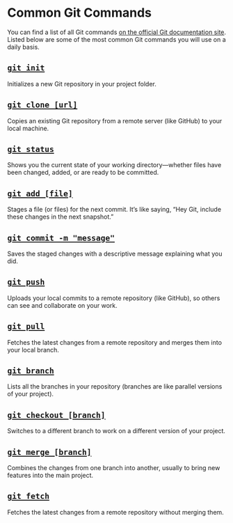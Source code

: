 # Common Git Commands

You can find a list of all Git commands [on the official Git documentation
site](https://git-scm.com/docs).  Listed below are some of the most common Git commands you will use
on a daily basis.

## [`git init`](https://git-scm.com/docs/git-init)

Initializes a new Git repository in your project folder.

## [`git clone [url]`](https://git-scm.com/docs/git-clone)

Copies an existing Git repository from a remote server (like GitHub) to your local machine.

## [`git status`](https://git-scm.com/docs/git-status)

Shows you the current state of your working directory—whether files have been changed, added, or are
ready to be committed.

## [`git add [file]`](https://git-scm.com/docs/git-add)

Stages a file (or files) for the next commit. It’s like saying, “Hey Git, include these changes in
the next snapshot.”

## [`git commit -m "message"`](https://git-scm.com/docs/git-commit)

Saves the staged changes with a descriptive message explaining what you did.

## [`git push`](https://git-scm.com/docs/git-push)

Uploads your local commits to a remote repository (like GitHub), so others can see and collaborate
on your work.

## [`git pull`](https://git-scm.com/docs/git-pull)

Fetches the latest changes from a remote repository and merges them into your local branch.

## [`git branch`](https://git-scm.com/docs/git-branch)

Lists all the branches in your repository (branches are like parallel versions of your project).

## [`git checkout [branch]`](https://git-scm.com/docs/git-checkout)

Switches to a different branch to work on a different version of your project.

## [`git merge [branch]`](https://git-scm.com/docs/git-merge)

Combines the changes from one branch into another, usually to bring new features into the main
project.

## [`git fetch`](https://git-scm.com/docs/git-fetch)

Fetches the latest changes from a remote repository without merging them.

